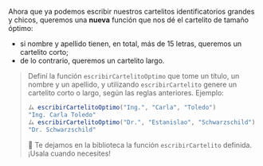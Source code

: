 Ahora que ya podemos escribir nuestros cartelitos identificatorios grandes y chicos, queremos una **nueva** función que nos dé el cartelito de tamaño óptimo: 

* si nombre y apellido tienen, en total, más de 15 letras, queremos un cartelito corto;
* de lo contrario, queremos un cartelito largo.

> Definí la función `escribirCartelitoOptimo` que tome un título, un nombre y un apellido, y utilizando `escribirCartelito` genere un cartelito corto o largo, según las reglas anteriores. Ejemplo: 
> 
> ```javascript
> ム escribirCartelitoOptimo("Ing.", "Carla", "Toledo")
> "Ing. Carla Toledo"
> ム escribirCartelitoOptimo("Dr.", "Estanislao", "Schwarzschild")
> "Dr. Schwarzschild"
> ```
>
> :memo: Te dejamos en la biblioteca la función  `escribirCartelito` definida. ¡Usala cuando necesites!